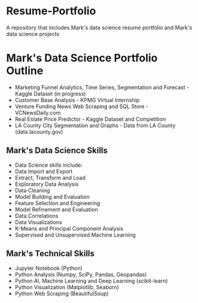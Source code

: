 # Resume-Portfolio
A repository that includes Mark's data science resume portfolio and Mark's data science projects

# Mark's Data Science Portfolio Outline
   - Marketing Funnel Analytics, Time Series, Segmentation and Forecast - Kaggle Dataset (in progress)
   - Customer Base Analysis - KPMG Virtual Internship
   - Venture Funding News Web Scraping and SQL Store - VCNewsDaily.com
   - Real Estate Price Predictor - Kaggle Dataset and Competition
   - LA County City Segmentation and Graphs - Data from LA County (data.lacounty.gov)

## Mark's Data Science Skills
   - Data Science skills include:
   - Data Import and Export
   - Extract, Transform and Load
   - Exploratory Data Analysis
   - Data Cleaning
   - Model Building and Evaluation
   - Feature Selection and Engineering
   - Model Refinement and Evaluation
   - Data Correlations
   - Data Visualizations
   - K-Means and Principal Component Analysis
   - Supervised and Unsupervised Machine Learning

## Mark's Technical Skills
   - Jupyter Notebook (Python)
   - Python Analysis (Numpy, SciPy, Pandas, Geopandas)
   - Python AI, Machine Learning and Deep Learning (scikit-learn)
   - Python Visualization (Matplotlib, Seaborn)
   - Python Web Scraping (BeautifulSoup)
